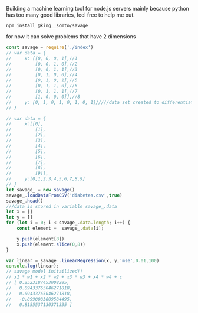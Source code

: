 Building a machine learning tool for node.js servers mainly because python has too many good libraries, feel free to help me out.


```
npm install @king__somto/savage
```

for now it can  solve problems that have  2 dimensions 

```Javascript
const savage = require('./index')
// var data = {
//     x: [[0, 0, 0, 1],//1
//         [0, 0, 1, 0],//2
//         [0, 0, 1, 1],//3
//         [0, 1, 0, 0],//4
//         [0, 1, 0, 1],//5
//         [0, 1, 1, 0],//6
//         [0, 1, 1, 1],//7
//         [1, 0, 0, 0]],//8
//     y: [0, 1, 0, 1, 0, 1, 0, 1]/////data set created to differentiate even and odd numbers 0 for odd 1 for even
// }

// var data = {
//     x:[[0],
//         [1],
//         [2],
//         [3],
//         [4],
//         [5],
//         [6],
//         [7],
//         [8],
//         [9]],
//     y:[0,1,2,3,4,5,6,7,8,9]
// }
let savage_ = new savage()
savage_.loadDataFromCSV('diabetes.csv',true)
savage_.head()
///data is stored in variable savage_.data
let x = []
let y = []
for (let i = 0; i < savage_.data.length; i++) {
    const element =  savage_.data[i];

    y.push(element[8])
    x.push(element.slice(0,8))
}

var linear = savage_.linearRegression(x, y,'mse',0.01,100)
console.log(linear);
// savage model initailized!!
// x1 * w1 + x2 * w2 + x3 * w3 + x4 * w4 + c
// [ 0.2523187453008285,
//   0.09433765046271818,
//   0.09433765046271818,
//   -0.8990083809584495,
//   0.8155537130371335 ]


```
